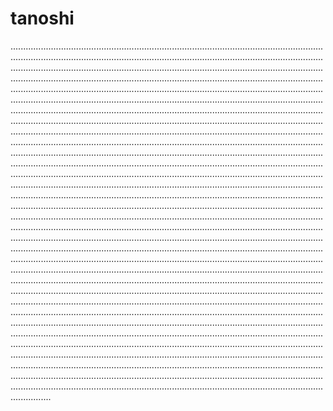 # tanoshi
............................................................................................................................................................................................................................................................................................................................................................................................................................................................................................................................................................................................................................................................................................................................................................................................................................................................................................................................................................................................................................................................................................................................................................................................................................................................................................................................................................................................................................................................................................................................................................................................................................................................................................................................................................................................................................................................................................................................................................................................................................................................................................................................................................................................................................................................................................................................................................................................................................................................................................................................................................................................................................................................................................................................................................................................................................................................................................................................................................................................................................................................................................................................................................................................................................................................................................................................................................................................................................................................................................................................................................................................................................................................................................................................................................................................................................................................................................................................................................................................................................................................................................................................................................................................................................................................................